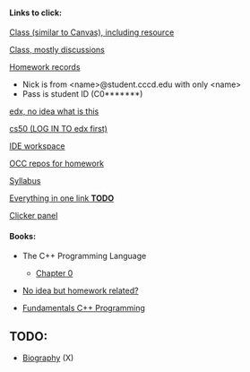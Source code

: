 #### Links to click:

[Class (similar to Canvas), including resource](https://piazza.com/cccd/spring2019/cs150/home)

[Class, mostly discussions](https://piazza.com/class/jq72bngvwwb27r)

[Homework records](http://cs170-console.appspot.com/)

  - Nick is from \<name\>@student.cccd.edu with only \<name\>
  - Pass is student ID (C0*******)
  
[edx, no idea what is this](https://courses.edx.org/u/ttran1412)

[cs50 (LOG IN TO edx first)](https://legacy.cs50.io/ttran1412)

[IDE workspace](https://ide.legacy.cs50.io/ttran1412/ide50)

[OCC repos for homework](https://github.com/occ-cs150/homework-Trung0246)

[Syllabus](http://faculty.orangecoastcollege.edu/sgilbert/CS150S19/index.html)

[Everything in one link **TODO**](javascript:void(0))

[Clicker panel](file:///Q:/faculty5/sgilbert/CS150/MW-AM/Clicker-35993.jar)

#### Books:

  - The C++ Programming Language
  
    - [Chapter 0](https://drive.google.com/file/d/1_kr1_MMUk7MfeZpuc1o7j2r93w7wzVEe/view)
    
  - [No idea but homework related?](https://drive.google.com/file/d/1eiMcj7TfPaX1utKbuchlKJemTHomAQtY/view)
  
  - [Fundamentals C++ Programming](https://python.cs.southern.edu/cppbook/progcpp.pdf)
 
## TODO:

  - [Biography](https://coastdistrict.instructure.com/profile) (X)
  
  
